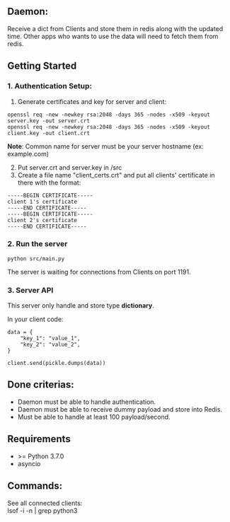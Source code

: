 ## Daemon:

Receive a dict from Clients and store them in redis along with the updated time.
Other apps who wants to use the data will need to fetch them from redis.


## Getting Started

### 1. Authentication Setup:

1. Generate certificates and key for server and client:
```
openssl req -new -newkey rsa:2048 -days 365 -nodes -x509 -keyout server.key -out server.crt
openssl req -new -newkey rsa:2048 -days 365 -nodes -x509 -keyout client.key -out client.crt
```

**Note**: Common name for server must be your server hostname (ex: example.com)

2. Put server.crt and server.key in /src
3. Create a file name "client_certs.crt" and put all clients' certificate in there with the format:

```
-----BEGIN CERTIFICATE-----
client 1's certificate
-----END CERTIFICATE-----
-----BEGIN CERTIFICATE-----
client 2's certificate
-----END CERTIFICATE-----
```

### 2. Run the server

```
python src/main.py
```

The server is waiting for connections from Clients on port 1191.


### 3. Server API
This server only handle and store type **dictionary**.

In your client code:
```
data = {
    "key_1": "value_1",
    "key_2": "value_2",
}

client.send(pickle.dumps(data))
```

## Done criterias:

- Daemon must be able to handle authentication.
- Daemon must be able to receive dummy payload and store into Redis.
- Must be able to handle at least 100 payload/second.

## Requirements
- \>= Python 3.7.0
- asyncio

## Commands:
See all connected clients:\
lsof -i -n | grep python3
